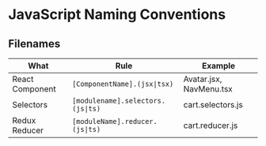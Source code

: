 # JavaScript Naming Conventions

## Filenames

| What | Rule | Example |
| ---- | ---- | ------- |
| React Component | `[ComponentName].(jsx\|tsx)` | Avatar.jsx, NavMenu.tsx |
| Selectors | `[modulename].selectors.(js\|ts)` | cart.selectors.js|
| Redux Reducer | `[moduleName].reducer.(js\|ts)` | cart.reducer.js |
